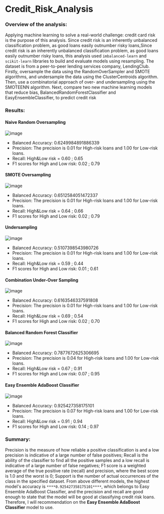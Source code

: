 # Credit_Risk_Analysis
### Overview of the analysis: 
Applying machine learning to solve a real-world challenge: credit card risk is the purpose of this analysis. Since credit risk is an inherently unbalanced classification problem, as good loans easily outnumber risky loans,Since credit risk is an inherently unbalanced classification problem, as good loans easily outnumber risky loans, this analysis used `imbalanced-learn` and `scikit-learn` libraries to build and evaluate models using resampling. The dataset is from a peer-to-peer lending services company, LendingClub. Firstly, oversample the data using the RandomOverSampler and SMOTE algorithms, and undersample the data using the ClusterCentroids algorithm. Then, use a combinatorial approach of over- and undersampling using the SMOTEENN algorithm. Next, compare two new machine learning models that reduce bias, BalancedRandomForestClassifier and EasyEnsembleClassifier, to predict credit risk

### Results: 
#### Naive Random Oversampling

![image](https://user-images.githubusercontent.com/103073631/183362801-5d88c43d-6ec7-44be-9696-2d7e0e14b620.png)

- Balanced Accuracy: 0.6249984891886339
- Precision: The precision is 0.01 for High-risk loans and 1.00 for Low-risk loans.
- Recall: High&Low risk = 0.60 ; 0.65
- F1 scores for High and Low risk: 0.02 ; 0.79

#### SMOTE Oversampling

![image](https://user-images.githubusercontent.com/103073631/183365147-963fa779-7e98-48a2-b820-a76eb3e8f1f8.png)

- Balanced Accuracy: 0.6512584051472337
- Precision: The precision is 0.01 for High-risk loans and 1.00 for Low-risk loans.
- Recall: High&Low risk = 0.64 ; 0.66
- F1 scores for High and Low risk: 0.02 ; 0.79

#### Undersampling

![image](https://user-images.githubusercontent.com/103073631/183366077-2af70e0e-e1cd-4354-8039-f48b2c3e3dd3.png)

- Balanced Accuracy: 0.5107398543980726
- Precision: The precision is 0.01 for High-risk loans and 1.00 for Low-risk loans.
- Recall: High&Low risk = 0.59 ; 0.44
- F1 scores for High and Low risk: 0.01 ; 0.61

#### Combination Under-Over Sampling

![image](https://user-images.githubusercontent.com/103073631/183366304-cf2f8416-0fde-4036-9788-8f5c177ac8b6.png)

- Balanced Accuracy: 0.6163546337591808
- Precision: The precision is 0.01 for High-risk loans and 1.00 for Low-risk loans.
- Recall: High&Low risk = 0.69 ; 0.54
- F1 scores for High and Low risk: 0.02 ; 0.70

#### Balanced Random Forest Classifier

![image](https://user-images.githubusercontent.com/103073631/183366715-d49d1669-6dd0-4de7-83fc-2fcd9fe0411f.png)

- Balanced Accuracy: 0.7877672625306695
- Precision: The precision is 0.04 for High-risk loans and 1.00 for Low-risk loans.
- Recall: High&Low risk = 0.67 ; 0.91
- F1 scores for High and Low risk: 0.07 ; 0.95

#### Easy Ensemble AdaBoost Classifier

![image](https://user-images.githubusercontent.com/103073631/183366894-3283abd5-28a0-458e-ac7c-9d323f8a31a3.png)

- Balanced Accuracy: 0.925427358175101
- Precision: The precision is 0.07 for High-risk loans and 1.00 for Low-risk loans.
- Recall: High&Low risk = 0.91 ; 0.94
- F1 scores for High and Low risk: 0.14 ; 0.97

### Summary: 
Precision is the measure of how reliable a positive classification is and a low precision is indicative of a large number of false positives; Recall is the ability of the classifier to find all the positive samples and a low recall is indicative of a large number of false negatives; F1 score is a weighted average of the true positive rate (recall) and precision, where the best score is 1.0 and the worst is 0; Support is the number of actual occurrences of the class in the specified dataset. From above different models, the highest model's accuracy is `****0.925427358175101****`, which belongs to Easy Ensemble AdaBoost Classifier, and the precision and recall are good enough to state that the model will be good at classifying credit risk loans. Therefore, I will recommendation on the ****Easy Ensemble AdaBoost Classifier**** model to use.
